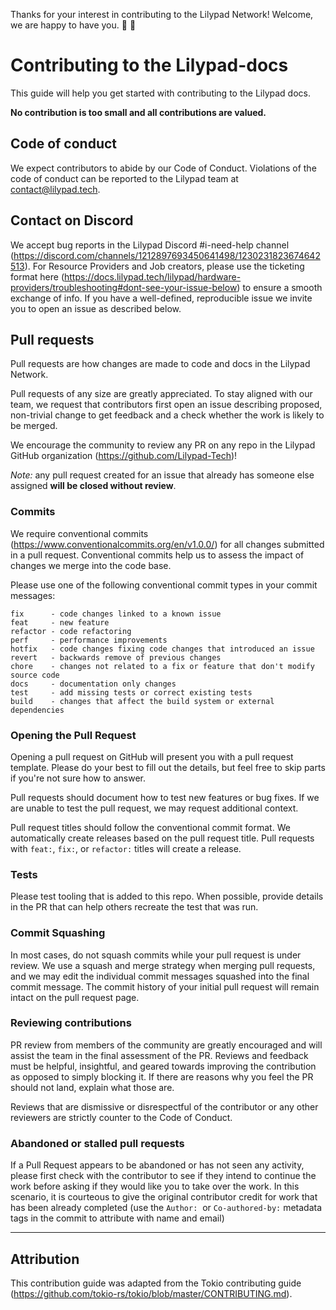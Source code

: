 Thanks for your interest in contributing to the Lilypad Network! Welcome, we are happy to have you. 🐸 💚

# Contributing to the Lilypad-docs

This guide will help you get started with contributing to the Lilypad docs.

**No contribution is too small and all contributions are valued.**

## Code of conduct

We expect contributors to abide by our Code of Conduct. Violations of the code of conduct can be reported to the Lilypad team at contact@lilypad.tech.

## Contact on Discord

We accept bug reports in the Lilypad Discord #i-need-help channel (https://discord.com/channels/1212897693450641498/1230231823674642513). For Resource Providers and Job creators, please use the ticketing format here (https://docs.lilypad.tech/lilypad/hardware-providers/troubleshooting#dont-see-your-issue-below) to ensure a smooth exchange of info. If you have a well-defined, reproducible issue we invite you to open an issue as described below.


## Pull requests

Pull requests are how changes are made to code and docs in the Lilypad Network.

Pull requests of any size are greatly appreciated. To stay aligned with our team, we request that contributors first open an issue describing proposed, non-trivial change to get feedback and a check whether the work is likely to be merged.

We encourage the community to review any PR on any repo in the Lilypad GitHub organization (https://github.com/Lilypad-Tech)!

*Note:* any pull request created for an issue that already has someone else assigned **will be closed without review**.

### Commits

We require conventional commits (https://www.conventionalcommits.org/en/v1.0.0/) for all changes submitted in a pull request. Conventional commits help us to assess the impact of changes we merge into the code base.

Please use one of the following conventional commit types in your commit messages:

```
fix      - code changes linked to a known issue
feat     - new feature
refactor - code refactoring
perf     - performance improvements
hotfix   - code changes fixing code changes that introduced an issue
revert   - backwards remove of previous changes
chore    - changes not related to a fix or feature that don't modify source code
docs     - documentation only changes
test     - add missing tests or correct existing tests
build    - changes that affect the build system or external dependencies
```

### **Opening the Pull Request**

Opening a pull request on GitHub will present you with a pull request template. Please do your best to fill out the details, but feel free to skip parts if you're not sure how to answer.

Pull requests should document how to test new features or bug fixes. If we are unable to test the pull request, we may request additional context.

Pull request titles should follow the conventional commit format. We automatically create releases based on the pull request title. Pull requests with `feat:`, `fix:`, or `refactor:` titles will create a release.

### Tests

Please test tooling that is added to this repo. When possible, provide details in the PR that can help others recreate the test that was run.

### **Commit Squashing**

In most cases, do not squash commits while your pull request is under review. We use a squash and merge strategy when merging pull requests, and we may edit the individual commit messages squashed into the final commit message. The commit history of your initial pull request will remain intact on the pull request page.

### Reviewing contributions

PR review from members of the community are greatly encouraged and will assist the team in the final assessment of the PR. Reviews and feedback must be helpful, insightful, and geared towards improving the contribution as opposed to simply blocking it. If there are reasons why you feel the PR should not land, explain what those are. 

Reviews that are dismissive or disrespectful of the contributor or any other reviewers are strictly counter to the Code of Conduct.

### Abandoned or stalled pull requests

If a Pull Request appears to be abandoned or has not seen any activity, please first check with the contributor to see if they intend to continue the work before asking if they would like you to take over the work. In this scenario, it is courteous to give the original contributor credit for work that has been already completed (use the `Author:`  or `Co-authored-by:` metadata tags in the commit to attribute with name and email)

---

## Attribution

This contribution guide was adapted from the Tokio contributing guide (https://github.com/tokio-rs/tokio/blob/master/CONTRIBUTING.md).
